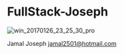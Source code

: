 # FullStack-Joseph
![win_20170126_23_25_30_pro](https://user-images.githubusercontent.com/21350948/29901262-a7996c74-8dbc-11e7-88aa-588451d3dfa4.jpg)

Jamal Joseph
jamal2501@hotmail.com

